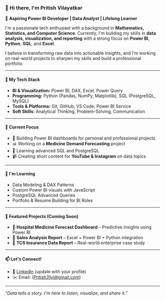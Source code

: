 ### 👋 Hi there, I'm Pritish Vilayatkar

🎯 **Aspiring Power BI Developer | Data Analyst | Lifelong Learner**

I'm a passionate tech enthusiast with a background in **Mathematics, Statistics, and Computer Science**. Currently, I'm building my skills in **data analysis, visualization, and reporting** with a strong focus on **Power BI**, **Python**, **SQL**, and **Excel**.  

I believe in transforming raw data into actionable insights, and I'm working on real-world projects to sharpen my skills and build a professional portfolio.

---

#### 🚀 My Tech Stack
- **BI & Visualization:** Power BI, DAX, Excel, Power Query  
- **Programming:** Python (Pandas, NumPy, Matplotlib), SQL (PostgreSQL, MySQL)  
- **Tools & Platforms:** Git, GitHub, VS Code, Power BI Service  
- **Soft Skills:** Analytical Thinking, Problem-Solving, Communication

---

#### 📌 Current Focus
- 💼 Building Power BI dashboards for personal and professional projects  
- 📊 Working on a **Medicine Demand Forecasting** project  
- 📖 Learning advanced SQL and PostgreSQL  
- 📹 Creating short content for **YouTube & Instagram** on data topics

---

#### 🌱 I'm Learning
- Data Modeling & DAX Patterns  
- Custom Power BI visuals with JavaScript  
- PostgreSQL Advanced Queries  
- Portfolio & Resume Building for BI Roles  

---

#### 📂 Featured Projects (Coming Soon)
- 🔹 **Hospital Medicine Forecast Dashboard** – Predictive insights using Power BI  
- 🔹 **Sales Analysis Report** – Excel + Power BI + Python integration  
- 🔹 **TCS Insurance Data Report** – Real-world enterprise case study  

---

#### 📫 Let's Connect!
- 💼 [LinkedIn](https://www.linkedin.com) (update with your profile)
- ✉️ Email: (Pritish31vi@gmail.com)

---

*“Data tells a story. I'm here to listen, visualize, and share it.”*


<!---
pritish31v/pritish31v is a ✨ special ✨ repository because its `README.md` (this file) appears on your GitHub profile.
You can click the Preview link to take a look at your changes.
--->
